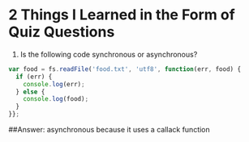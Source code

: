 # 2 Things I Learned in the Form of Quiz Questions

1. Is the following code synchronous or asynchronous?

```js
var food = fs.readFile('food.txt', 'utf8', function(err, food) {
  if (err) {
    console.log(err);
  } else {
    console.log(food);
  }
}};
```

##Answer: asynchronous because it uses a callack function
